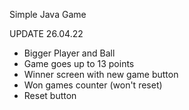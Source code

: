 Simple Java Game 

UPDATE 26.04.22
- Bigger Player and Ball
- Game goes up to 13 points
- Winner screen with new game button
- Won games counter (won't reset)
- Reset button
